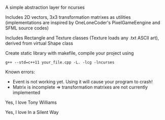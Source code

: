 A simple abstraction layer for ncurses

Includes 2D vectors, 3x3 transformation matrixes as utilities (implementations are inspired by OneLoneCoder's PixelGameEengine and SFML source codes)

Includes Rectangle and Texture classes (Texture loads any .txt ASCII art), derived from virtual Shape class

Create static library with makefile, compile your project using

	g++ --std=c++11 your_file.cpp -L. -lcg -lncurses


Known errors:

- Event is not working yet. Using it will cause your program to crash!
- Matrix is incomplete => transformation matrixes are not currently implemented


Yes, I love Tony Williams

Yes, I love In a Silent Way

